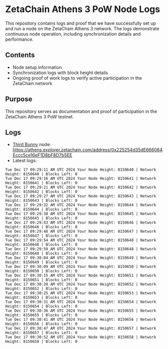 # ZetaChain Athens 3 PoW Node Logs
This repository contains logs and proof that we have successfully set up and run a node on the ZetaChain Athens 3 network. The logs demonstrate continuous node operation, including synchronization details and performance.

## Contents
- Node setup information
- Synchronization logs with block height details
- Ongoing proof of work logs to verify active participation in the ZetaChain network

## Purpose
This repository serves as documentation and proof of participation in the ZetaChain Athens 3 PoW testnet.

## Logs

- [Third Bunny](https://thirdbunny.xyz/) node: https://athens.explorer.zetachain.com/address/0x225254d35dE666064Eccc5ce16eF1D8bF8D7b5EE
- Latest logs:
```
Tue Dec 17 09:29:11 AM UTC 2024 Your Node Height: 8150640 | Network Height: 8150640 | Blocks Left: 0
Tue Dec 17 09:29:16 AM UTC 2024 Your Node Height: 8150641 | Network Height: 8150641 | Blocks Left: 0
Tue Dec 17 09:29:21 AM UTC 2024 Your Node Height: 8150642 | Network Height: 8150642 | Blocks Left: 0
Tue Dec 17 09:29:27 AM UTC 2024 Your Node Height: 8150643 | Network Height: 8150643 | Blocks Left: 0
Tue Dec 17 09:29:32 AM UTC 2024 Your Node Height: 8150644 | Network Height: 8150644 | Blocks Left: 0
Tue Dec 17 09:29:38 AM UTC 2024 Your Node Height: 8150645 | Network Height: 8150645 | Blocks Left: 0
Tue Dec 17 09:29:43 AM UTC 2024 Your Node Height: 8150646 | Network Height: 8150646 | Blocks Left: 0
Tue Dec 17 09:29:48 AM UTC 2024 Your Node Height: 8150647 | Network Height: 8150647 | Blocks Left: 0
Tue Dec 17 09:29:54 AM UTC 2024 Your Node Height: 8150648 | Network Height: 8150648 | Blocks Left: 0
Tue Dec 17 09:29:59 AM UTC 2024 Your Node Height: 8150648 | Network Height: 8150648 | Blocks Left: 0
Tue Dec 17 09:30:04 AM UTC 2024 Your Node Height: 8150649 | Network Height: 8150649 | Blocks Left: 0
Tue Dec 17 09:30:09 AM UTC 2024 Your Node Height: 8150650 | Network Height: 8150650 | Blocks Left: 0
Tue Dec 17 09:30:15 AM UTC 2024 Your Node Height: 8150651 | Network Height: 8150651 | Blocks Left: 0
Tue Dec 17 09:30:20 AM UTC 2024 Your Node Height: 8150652 | Network Height: 8150652 | Blocks Left: 0
Tue Dec 17 09:30:25 AM UTC 2024 Your Node Height: 8150653 | Network Height: 8150653 | Blocks Left: 0
Tue Dec 17 09:30:31 AM UTC 2024 Your Node Height: 8150654 | Network Height: 8150654 | Blocks Left: 0
Tue Dec 17 09:30:36 AM UTC 2024 Your Node Height: 8150655 | Network Height: 8150655 | Blocks Left: 0
Tue Dec 17 09:30:41 AM UTC 2024 Your Node Height: 8150656 | Network Height: 8150656 | Blocks Left: 0
Tue Dec 17 09:30:47 AM UTC 2024 Your Node Height: 8150657 | Network Height: 8150657 | Blocks Left: 0
Tue Dec 17 09:30:52 AM UTC 2024 Your Node Height: 8150658 | Network Height: 8150658 | Blocks Left: 0
```
